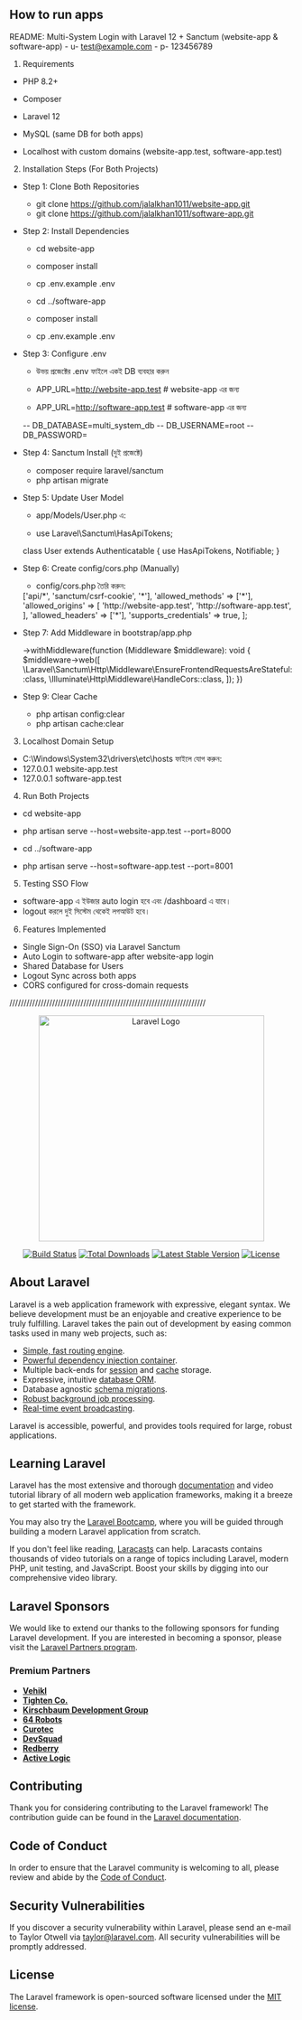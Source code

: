 ## How to run apps

README: Multi-System Login with Laravel 12 + Sanctum (website-app & software-app)
	- u- test@example.com
	- p- 123456789

1.  Requirements

 -   PHP 8.2+

 -   Composer

 -   Laravel 12

 -   MySQL (same DB for both apps)

 -   Localhost with custom domains (website-app.test, software-app.test)

2. Installation Steps (For Both Projects)

-   Step 1: Clone Both Repositories
    - git clone https://github.com/jalalkhan1011/website-app.git
    - git clone https://github.com/jalalkhan1011/software-app.git

-   Step 2: Install Dependencies
    - cd website-app
    - composer install
    - cp .env.example .env

    - cd ../software-app
    - composer install
    - cp .env.example .env

-   Step 3: Configure .env
    - উভয় প্রজেক্টের .env ফাইলে একই DB ব্যবহার করুন

	- APP_URL=http://website-app.test # website-app এর জন্য
	- APP_URL=http://software-app.test # software-app এর জন্য

    -- DB_DATABASE=multi_system_db
	-- DB_USERNAME=root
	-- DB_PASSWORD=

-   Step 4: Sanctum Install (দুই প্রজেক্টে)
    - composer require laravel/sanctum
    - php artisan migrate

-   Step 5: Update User Model
    - app/Models/User.php এ:

    - use Laravel\Sanctum\HasApiTokens;

    class User extends Authenticatable
    {
    use HasApiTokens, Notifiable;
    }

-   Step 6: Create config/cors.php (Manually)
    - config/cors.php তৈরি করুন:

	 <?php

	return [
		'paths' => ['api/*', 'sanctum/csrf-cookie', '*'],

		'allowed_methods' => ['*'],

		'allowed_origins' => [
			'http://website-app.test',
			'http://software-app.test',
		],

		'allowed_headers' => ['*'],
		'supports_credentials' => true,
	];

- Step 7: Add Middleware in bootstrap/app.php

	->withMiddleware(function (Middleware $middleware): void {
		$middleware->web([
			\Laravel\Sanctum\Http\Middleware\EnsureFrontendRequestsAreStateful::class,
			\Illuminate\Http\Middleware\HandleCors::class,
		]);
	})

- Step 9: Clear Cache
  - php artisan config:clear
  - php artisan cache:clear

3. Localhost Domain Setup
 - C:\Windows\System32\drivers\etc\hosts ফাইলে যোগ করুন:
 - 127.0.0.1 website-app.test
 - 127.0.0.1 software-app.test

4. Run Both Projects
 - cd website-app
 - php artisan serve --host=website-app.test --port=8000

 - cd ../software-app
 - php artisan serve --host=software-app.test --port=8001

5. Testing SSO Flow
 - software-app এ ইউজার auto login হবে এবং /dashboard এ যাবে।
 - logout করলে দুই সিস্টেম থেকেই লগআউট হবে।

6. Features Implemented
 - Single Sign-On (SSO) via Laravel Sanctum
 - Auto Login to software-app after website-app login
 - Shared Database for Users
 - Logout Sync across both apps
 - CORS configured for cross-domain requests

/////////////////////////////////////////////////////////////////////
<p align="center"><a href="https://laravel.com" target="_blank"><img src="https://raw.githubusercontent.com/laravel/art/master/logo-lockup/5%20SVG/2%20CMYK/1%20Full%20Color/laravel-logolockup-cmyk-red.svg" width="400" alt="Laravel Logo"></a></p>

<p align="center">
<a href="https://github.com/laravel/framework/actions"><img src="https://github.com/laravel/framework/workflows/tests/badge.svg" alt="Build Status"></a>
<a href="https://packagist.org/packages/laravel/framework"><img src="https://img.shields.io/packagist/dt/laravel/framework" alt="Total Downloads"></a>
<a href="https://packagist.org/packages/laravel/framework"><img src="https://img.shields.io/packagist/v/laravel/framework" alt="Latest Stable Version"></a>
<a href="https://packagist.org/packages/laravel/framework"><img src="https://img.shields.io/packagist/l/laravel/framework" alt="License"></a>
</p>

## About Laravel

Laravel is a web application framework with expressive, elegant syntax. We believe development must be an enjoyable and creative experience to be truly fulfilling. Laravel takes the pain out of development by easing common tasks used in many web projects, such as:

- [Simple, fast routing engine](https://laravel.com/docs/routing).
- [Powerful dependency injection container](https://laravel.com/docs/container).
- Multiple back-ends for [session](https://laravel.com/docs/session) and [cache](https://laravel.com/docs/cache) storage.
- Expressive, intuitive [database ORM](https://laravel.com/docs/eloquent).
- Database agnostic [schema migrations](https://laravel.com/docs/migrations).
- [Robust background job processing](https://laravel.com/docs/queues).
- [Real-time event broadcasting](https://laravel.com/docs/broadcasting).

Laravel is accessible, powerful, and provides tools required for large, robust applications.

## Learning Laravel

Laravel has the most extensive and thorough [documentation](https://laravel.com/docs) and video tutorial library of all modern web application frameworks, making it a breeze to get started with the framework.

You may also try the [Laravel Bootcamp](https://bootcamp.laravel.com), where you will be guided through building a modern Laravel application from scratch.

If you don't feel like reading, [Laracasts](https://laracasts.com) can help. Laracasts contains thousands of video tutorials on a range of topics including Laravel, modern PHP, unit testing, and JavaScript. Boost your skills by digging into our comprehensive video library.

## Laravel Sponsors

We would like to extend our thanks to the following sponsors for funding Laravel development. If you are interested in becoming a sponsor, please visit the [Laravel Partners program](https://partners.laravel.com).

### Premium Partners

- **[Vehikl](https://vehikl.com)**
- **[Tighten Co.](https://tighten.co)**
- **[Kirschbaum Development Group](https://kirschbaumdevelopment.com)**
- **[64 Robots](https://64robots.com)**
- **[Curotec](https://www.curotec.com/services/technologies/laravel)**
- **[DevSquad](https://devsquad.com/hire-laravel-developers)**
- **[Redberry](https://redberry.international/laravel-development)**
- **[Active Logic](https://activelogic.com)**

## Contributing

Thank you for considering contributing to the Laravel framework! The contribution guide can be found in the [Laravel documentation](https://laravel.com/docs/contributions).

## Code of Conduct

In order to ensure that the Laravel community is welcoming to all, please review and abide by the [Code of Conduct](https://laravel.com/docs/contributions#code-of-conduct).

## Security Vulnerabilities

If you discover a security vulnerability within Laravel, please send an e-mail to Taylor Otwell via [taylor@laravel.com](mailto:taylor@laravel.com). All security vulnerabilities will be promptly addressed.

## License

The Laravel framework is open-sourced software licensed under the [MIT license](https://opensource.org/licenses/MIT).
